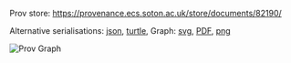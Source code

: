 
Prov store: https://provenance.ecs.soton.ac.uk/store/documents/82190/

Alternative serialisations: [json](https://provenance.ecs.soton.ac.uk/store/documents/82190.json), [turtle](https://provenance.ecs.soton.ac.uk/store/documents/82190.ttl),
Graph: [svg](https://provenance.ecs.soton.ac.uk/store/documents/82190.svg), [PDF](https://provenance.ecs.soton.ac.uk/store/documents/82190.pdf), [png](https://provenance.ecs.soton.ac.uk/store/documents/82190.png)

![Prov Graph](https://provenance.ecs.soton.ac.uk/store/documents/82190.png)

        